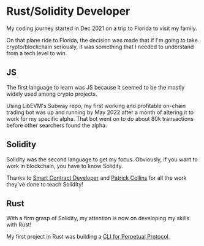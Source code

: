 # Rust/Solidity Developer

My coding journey started in Dec 2021 on a trip to Florida to visit my family. 

On that plane ride to Florida, the decision was made that if I'm going to take crypto/blockchain seriously, it was something that I needed to understand from a tech level to win. 

## JS
The first language to learn was JS because it seemed to be the mostly widely used among crypto projects.

Using LibEVM's Subway repo, my first working and profitable on-chain trading bot was up and running by May 2022 after a month of altering it to work for my specific alpha. That bot went on to do about 80k transactions before other searchers found the alpha.

## Solidity
Solidity was the second language to get my focus. Obviously, if you want to work in blockchain, you have to know Solidity. 

Thanks to [Smart Contract Developer](https://www.youtube.com/@smartcontractprogrammer) and [Patrick Collins](https://www.youtube.com/@PatrickAlphaC) for all the work they've done to teach Solidity!

## Rust
With a firm grasp of Solidity, my attention is now on developing my skills with Rust!

My first project in Rust was building a [CLI for Perpetual Protocol](https://github.com/brendanwenzel/perp_cli_curie).
